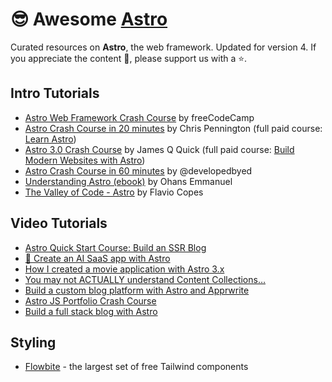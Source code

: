 # 😎 Awesome [Astro](https://astro.build/)

Curated resources on __Astro__, the web framework. Updated for version 4. If you appreciate the content 📖, please support us with a ⭐.


## Intro Tutorials
  - [Astro Web Framework Crash Course](https://www.youtube.com/watch?v=e-hTm5VmofI) by freeCodeCamp
  - [Astro Crash Course in 20 minutes](https://www.youtube.com/watch?v=zrPVTf761OI) by Chris Pennington (full paid course: [Learn Astro](https://learnastro.dev/))
  - [Astro 3.0 Crash Course](https://www.youtube.com/watch?v=qBOz6TpYAOg) by James Q Quick (full paid course: [Build Modern Websites with Astro](https://astrocourse.dev/?ref=startupguns.com))
  - [Astro Crash Course in 60 minutes](https://www.youtube.com/watch?v=NniT0vKyn-E) by @developedbyed
  - [Understanding Astro (ebook)](https://www.ohansemmanuel.com/books/understanding-astro) by Ohans Emmanuel
  - [The Valley of Code - Astro](https://thevalleyofcode.com/astro) by Flavio Copes

## Video Tutorials

  - [Astro Quick Start Course: Build an SSR Blog](https://www.youtube.com/watch?v=XoIHKO6AkoM)
  - [👶 Create an AI SaaS app with Astro](https://startupguns.com/courses/ai-saas-app)
  - [How I created a movie application with Astro 3.x](https://www.youtube.com/watch?v=Gvr4WhgfP0w)
  - [You may not ACTUALLY understand Content Collections…](https://www.youtube.com/watch?v=Fcw4c3wzm7I)
  - [Build a custom blog platform with Astro and Apprwrite](https://www.youtube.com/watch?v=OERqwLy_reA)
  - [Astro JS Portfolio Crash Course](https://www.youtube.com/watch?v=TwWvNK0yHjI)
  - [Build a full stack blog with Astro](https://egghead.io/courses/build-a-full-stack-blog-with-astro-7ffcf9ec)

## Styling
 - [Flowbite](https://flowbite.com/?ref=startupguns.com) - the largest set of free Tailwind components